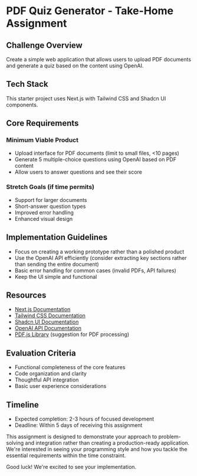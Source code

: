 # PDF Quiz Generator - Take-Home Assignment

## Challenge Overview
Create a simple web application that allows users to upload PDF documents and generate a quiz based on the content using OpenAI.

## Tech Stack
This starter project uses Next.js with Tailwind CSS and Shadcn UI components.

## Core Requirements

### Minimum Viable Product
- Upload interface for PDF documents (limit to small files, <10 pages)
- Generate 5 multiple-choice questions using OpenAI based on PDF content
- Allow users to answer questions and see their score

### Stretch Goals (if time permits)
- Support for larger documents
- Short-answer question types
- Improved error handling
- Enhanced visual design

## Implementation Guidelines
- Focus on creating a working prototype rather than a polished product
- Use the OpenAI API efficiently (consider extracting key sections rather than sending the entire document)
- Basic error handling for common cases (invalid PDFs, API failures)
- Keep the UI simple and functional

## Resources
- [Next.js Documentation](https://nextjs.org/docs)
- [Tailwind CSS Documentation](https://tailwindcss.com/docs)
- [Shadcn UI Documentation](https://ui.shadcn.com)
- [OpenAI API Documentation](https://platform.openai.com/docs/api-reference)
- [PDF.js Library](https://mozilla.github.io/pdf.js/) (suggestion for PDF processing)

## Evaluation Criteria
- Functional completeness of the core features
- Code organization and clarity
- Thoughtful API integration
- Basic user experience considerations

## Timeline
- Expected completion: 2-3 hours of focused development
- Deadline: Within 5 days of receiving this assignment

This assignment is designed to demonstrate your approach to problem-solving and integration rather than creating a production-ready application. We're interested in seeing your programming style and how you tackle the essential requirements within the time constraint.

Good luck! We're excited to see your implementation.
